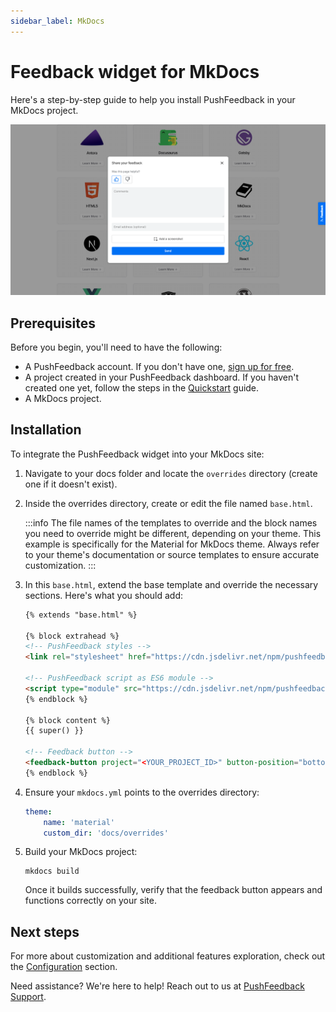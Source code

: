 ```yaml
---
sidebar_label: MkDocs
---
```


# Feedback widget for MkDocs

Here's a step-by-step guide to help you install PushFeedback in your MkDocs project.

![Feedback wiget for docs screenshot](./images/feedback-widget-docs.png)

## Prerequisites

Before you begin, you'll need to have the following:

- A PushFeedback account. If you don't have one, [sign up for free](https://app.pushfeedback.com/accounts/signup/).
- A project created in your PushFeedback dashboard. If you haven't created one yet, follow the steps in the [Quickstart](../quickstart.md#2-create-a-project) guide.
- A MkDocs project.

## Installation

To integrate the PushFeedback widget into your MkDocs site:

1. Navigate to your docs folder and locate the `overrides` directory (create one if it doesn't exist).

1. Inside the overrides directory, create or edit the file named `base.html`.

    :::info
    The file names of the templates to override and the block names you need to override might be different, depending on your theme. This example is specifically for the Material for MkDocs theme. Always refer to your theme's documentation or source templates to ensure accurate customization.
    :::

1. In this `base.html`, extend the base template and override the necessary sections. Here's what you should add:

    ```html
    {% extends "base.html" %}

    {% block extrahead %}
    <!-- PushFeedback styles -->
    <link rel="stylesheet" href="https://cdn.jsdelivr.net/npm/pushfeedback/dist/pushfeedback/pushfeedback.css">

    <!-- PushFeedback script as ES6 module -->
    <script type="module" src="https://cdn.jsdelivr.net/npm/pushfeedback/dist/pushfeedback/pushfeedback.esm.js"></script>
    {% endblock %}

    {% block content %}
    {{ super() }}

    <!-- Feedback button -->
    <feedback-button project="<YOUR_PROJECT_ID>" button-position="bottom-right" modal-position="bottom-right" button-style="light">Feedback</feedback-button>
    {% endblock %}
    ```

1. Ensure your `mkdocs.yml` points to the overrides directory:

    ```yaml
    theme:
        name: 'material'
        custom_dir: 'docs/overrides'
    ```

1. Build your MkDocs project:

    ```console
    mkdocs build
    ```

    Once it builds successfully, verify that the feedback button appears and functions correctly on your site.

## Next steps

For more about customization and additional features exploration, check out the [Configuration](/category/configuration) section.

Need assistance? We're here to help! Reach out to us at [PushFeedback Support](https://pushfeedback.com/contact).
